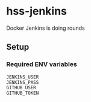 # hss-jenkins
Docker Jenkins is doing rounds

## Setup
### Required ENV variables
```
JENKINS_USER
JENKINS_PASS
GITHUB_USER
GITHUB_TOKEN
```
